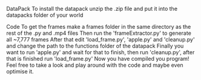 DataPack
To install the datapack unzip the .zip file and put it into the datapacks folder of your world

Code
To get the frames make a frames folder in the same directory as the rest of the .py and .mp4 files
Then run the 'frameExtractor.py' to generate all ~7,777 frames
After that edit 'load_frame.py', 'apple.py' and 'cleanup.py' and change the path to the functions folder of the datapack
Finally you want to run 'apple.py' and wait for that to finish, then run 'cleanup.py', after that is finished run 'load_frame.py'
Now you have compiled you program! Feel free to take a look and play around with the code and maybe even optimise it.
